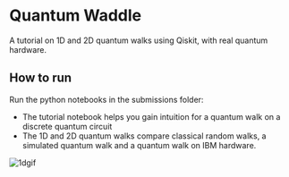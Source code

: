 # Quantum Waddle

A tutorial on 1D and 2D quantum walks using Qiskit, with real quantum hardware.

## How to run

Run the python notebooks in the submissions folder:

- The tutorial notebook helps you gain intuition for a quantum walk on a discrete quantum circuit
- The 1D and 2D quantum walks compare classical random walks, a simulated quantum walk and a quantum walk on IBM hardware.


![1dgif](https://i.imgur.com/xxKeFPo.gif)
